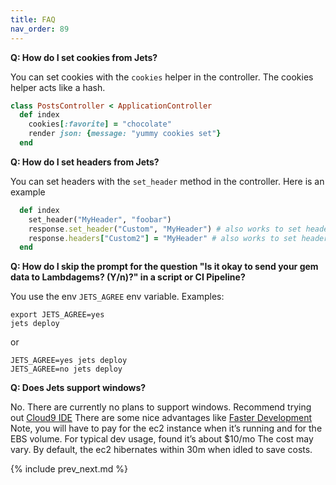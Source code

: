 ```yaml
---
title: FAQ
nav_order: 89
---
```


**Q: How do I set cookies from Jets?**

You can set cookies with the `cookies` helper in the controller. The cookies helper acts like a hash.

```ruby
class PostsController < ApplicationController
  def index
    cookies[:favorite] = "chocolate"
    render json: {message: "yummy cookies set"}
  end
```

**Q: How do I set headers from Jets?**

You can set headers with the `set_header` method in the controller.  Here is an example

```ruby
  def index
    set_header("MyHeader", "foobar")
    response.set_header("Custom", "MyHeader") # also works to set headers
    response.headers["Custom2"] = "MyHeader" # also works to set headers
  end
```

**Q: How do I skip the prompt for the question "Is it okay to send your gem data to Lambdagems? (Y/n)?" in a script or CI Pipeline?**

You use the env `JETS_AGREE` env variable. Examples:

    export JETS_AGREE=yes
    jets deploy

or

    JETS_AGREE=yes jets deploy
    JETS_AGREE=no jets deploy

**Q: Does Jets support windows?**

No. There are currently no plans to support windows.  Recommend trying out [Cloud9 IDE](https://aws.amazon.com/cloud9/) There are some nice advantages like [Faster Development](https://rubyonjets.com/docs/faster-development/) Note, you will have to pay for the ec2 instance when it’s running and for the EBS volume. For typical dev usage, found it’s about $10/mo The cost may vary. By default, the ec2 hibernates within 30m when idled to save costs.

{% include prev_next.md %}